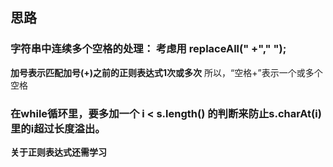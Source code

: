 ## 思路

### 字符串中连续多个空格的处理： 考虑用 replaceAll(" +"," "); 

**加号表示匹配加号(+)之前的正则表达式1次或多次** 所以，“空格+”表示一个或多个空格
### 在while循环里，要多加一个 i < s.length() 的判断来防止s.charAt(i)里的i超过长度溢出。

**关于正则表达式还需学习**

